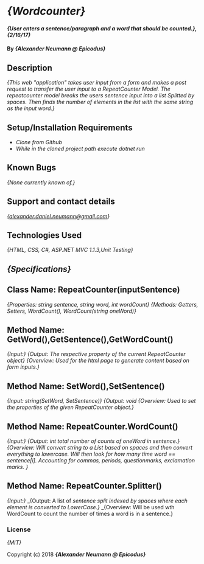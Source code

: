 # _{Wordcounter}_

#### _{User enters a sentence/paragraph and a word that should be counted.}, {2/16/17}_

#### By _**{Alexander Neumann @ Epicodus}**_

## Description

_{This web "application" takes user input from a form and makes a post request to transfer the user input to a RepeatCounter Model. The repeatcounter model breaks the users sentence input into a list Splitted by spaces. Then finds the number of elements in the list with the same string as the input word.}_

## Setup/Installation Requirements

* _Clone from Github_
* _While in the cloned project path execute dotnet run_

## Known Bugs

_{None currently known of.}_

## Support and contact details

_{alexander.daniel.neumann@gmail.com}_

## Technologies Used

_{HTML, CSS, C#, ASP.NET MVC 1.1.3,Unit Testing}_

## _{Specifications}_
## Class Name: RepeatCounter(inputSentence)
_{Properties: string sentence, string word, int wordCount}_
_{Methods: Getters, Setters, WordCount(), WordCount(string oneWord)}_

## Method Name: GetWord(),GetSentence(),GetWordCount()
_{Input:}_
_{Output: The respective property of the current RepeatCounter object}_
_{Overview: Used for the html page to generate content based on form inputs.}_

## Method Name: SetWord(),SetSentence()
_{Input: string(SetWord, SetSentence)}_
_{Output: void_
_{Overview: Used to set the properties of the given RepeatCounter object.}_

## Method Name: RepeatCounter.WordCount()
_{Input:}_
_{Output: int total number of counts of oneWord in sentence.}_
_{Overview: Will convert string to a List based on spaces and then convert everything to lowercase. Will then look for how many time word == sentence[i]. Accounting for commas, periods, questionmarks, exclamation marks. }_

## Method Name: RepeatCounter.Splitter()
_{Input:}_
_{Output: A list of _sentence split indexed by spaces where each element is converted to LowerCase.}_
_{Overview: Will be used wth WordCount to count the number of times a word is in a sentence.}

### License

*{MIT}*

Copyright (c) 2018 **_{Alexander Neumann @ Epicodus}_**
